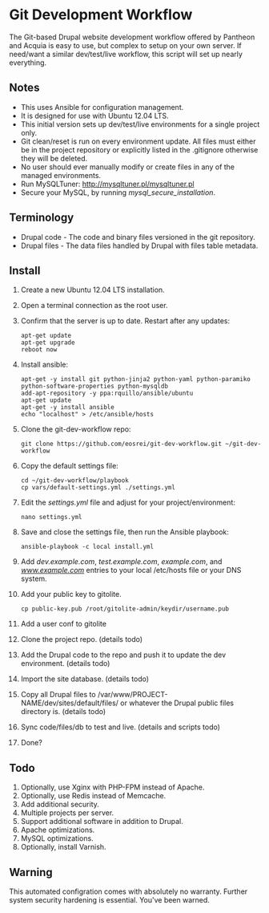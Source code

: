 Git Development Workflow
========================

The Git-based Drupal website development workflow offered by Pantheon and
Acquia is easy to use, but complex to setup on your own server. If need/want a
similar dev/test/live workflow, this script will set up nearly everything.

Notes
-----
* This uses Ansible for configuration management.
* It is designed for use with Ubuntu 12.04 LTS.
* This initial version sets up dev/test/live environments for a single project
  only.
* Git clean/reset is run on every environment update. All files must either be
  in the project repository or explicitly listed in the .gitignore otherwise
  they will be deleted.
* No user should ever manually modify or create files in any of the managed
  environments.
* Run MySQLTuner: http://mysqltuner.pl/mysqltuner.pl 
* Secure your MySQL, by running *mysql_secure_installation*.


Terminology
-----------
* Drupal code - The code and binary files versioned in the git repository.
* Drupal files - The data files handled by Drupal with files table metadata.

Install
-------
1.  Create a new Ubuntu 12.04 LTS installation.
2.  Open a terminal connection as the root user.
3.  Confirm that the server is up to date. Restart after any updates:

        apt-get update
        apt-get upgrade
        reboot now

4.  Install ansible:

        apt-get -y install git python-jinja2 python-yaml python-paramiko python-software-properties python-mysqldb
        add-apt-repository -y ppa:rquillo/ansible/ubuntu
        apt-get update
        apt-get -y install ansible
        echo "localhost" > /etc/ansible/hosts

5.  Clone the git-dev-workflow repo:

        git clone https://github.com/eosrei/git-dev-workflow.git ~/git-dev-workflow

6.  Copy the default settings file:

        cd ~/git-dev-workflow/playbook
        cp vars/default-settings.yml ./settings.yml

7.  Edit the *settings.yml* file and adjust for your project/environment:

        nano settings.yml

8.  Save and close the settings file, then run the Ansible playbook:

        ansible-playbook -c local install.yml

9.  Add *dev.example.com*, *test.example.com*, *example.com*, and *www.example.com* entries
    to your local /etc/hosts file or your DNS system.
10. Add your public key to gitolite.

        cp public-key.pub /root/gitolite-admin/keydir/username.pub

11. Add a user conf to gitolite
11. Clone the project repo. (details todo)
12. Add the Drupal code to the repo and push it to update the dev environment. (details todo)
13. Import the site database. (details todo)
14. Copy all Drupal files to /var/www/PROJECT-NAME/dev/sites/default/files/ or whatever the
    Drupal public files directory is. (details todo)
15. Sync code/files/db to test and live. (details and scripts todo)
16. Done?


Todo
----
1. Optionally, use Xginx with PHP-FPM instead of Apache.
2. Optionally, use Redis instead of Memcache.
2. Add additional security.
3. Multiple projects per server.
4. Support additional software in addition to Drupal.
5. Apache optimizations.
6. MySQL optimizations.
7. Optionally, install Varnish.

Warning
-------
This automated configration comes with absolutely no warranty. Further system security
hardening is essential. You've been warned.
